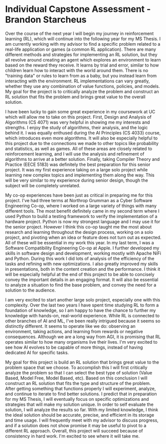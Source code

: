 # Individual Capstone Assessment - Brandon Starcheus

Over the course of the next year I will begin my journey in reinforcement learning (RL), which will continue into the following year for my MS Thesis. I am currently working with my advisor to find a specific problem related to a real-life application or games (a common RL application). There are many different methods and strategies for implementing an RL solution, but they all revolve around creating an agent which explores an environment to learn based on the reward they receive. It learns by trial and error, similar to how children learn how to interact with the world around them. There is no "training data" or rules to learn from as a baby, but you instead learn from interacting with the environment. RL implementations can vary greatly, whether they use any combination of value functions, policies, and models. My goal for the project is to critically analyze the problem and construct an RL solution that fits the problem and brings great value to the overall solution.

I have been lucky to gain some great experience in my coursework at UC which will allow me to take on this project. First, Design and Analysis of Algorithms (CS 4071) was very helpful in showing me my interests and strengths. I enjoy the study of algorithms, their analysis, and the logic behind it. I was equally enthused during the AI Principles (CS 4033) course, which introduces even more algorithms. It will also be especially helpful to this project due to the connections we made to other topics like probability and statistics, as well as games. All of these areas are closely related to reinforcement learning, and I will use the analysis and refinement of algorithms to arrive at a better solution. Finally, taking Compiler Theory and Practice (EECE 5183) was definitely the best preparation for this senior project. It was my first experience taking on a large solo project while learning new complex topics and implementing them along the way. This will be very similar to my experience during senior design, though the subject will be completely unrelated.

My co-op experiences have been just as critical in preparing me for this project. I've had three terms at Northrop Grumman as a Cyber Software Engineering Co-op, where I worked on a large variety of things with many different tools. The most benefit definitely came in my second term where I used Python to build a testing framework to verify the implementation of a hardware project. Python is now my strongest language and I may use it for the senior project. However I think this co-op taught me the most about research and learning throughout the design process, working on a solo project, and pivoting when an idea or feature does not turn out as expected. All of these will be essential in my work this year. In my last term, I was a Software Compatibility Engineering Co-op at Apple. I further developed my skills in software design and development, working mostly with Apache NiFi and Python. During this work I did lots of analysis of the efficiency of the tasks and refining with new optimizations. I also greatly improved my skills in presentations, both in the content creation and the performance. I think it will be especially helpful at the end of this project to be able to concisely convey the important details in an engaging format. It will also be essential to analyze a situation to find the base problem, and convey the need for a solution to the audience.

I am very excited to start another large solo project, especially one with this complexity. Over the last two years I have spent time studying RL to form a foundation of knowledge, so I am happy to have the chance to further my knowledge with hands-on, real-world experience. While RL is connected to other branches of AI and ML, I've been really intrigued because it seems so distinctly different. It seems to operate like we do: observing an environment, taking actions, and learning from rewards or negative consequences. Although we are a long way from AGI, it is promising that RL operates similar to how many organisms live their lives. I'm very excited to see how AI evolves to be capable of more things, instead of having dedicated AI for specific tasks. 

My goal for this project is build an RL solution that brings great value to the problem space that we choose. To accomplish this I will first critically analyze the problem so that I can select the best type of solution (Value Based, Model Free, Model Based, etc). Based on this conclusion I will construct an RL solution that fits the type and structure of the problem. After getting something that functions properly I will experiment, analyze, and continue to iterate to find better solutions. I predict that in preparation for my MS Thesis, I will eventually focus on specific optimizations and strategies that will make my solution unique. In order to self evaluate the solution, I will analyze the results so far. With my limited knowledge, I think the ideal solution should be accurate, precise, and efficient in its storage and time usage. I will frequently meet with my advisor to discuss progress, and if a solution does not show promise it may be useful to pivot to a different RL approach. Overall, this project will succeed because of consistency in hard work. I'm excited to see where it will take me.